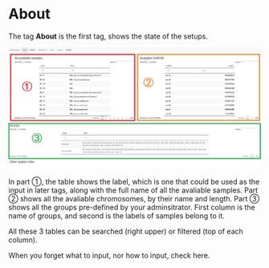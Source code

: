 # About

The tag **About** is the first tag, shows the state of the setups.

![](./../img/NGBT-about.jpg)

In part ①, the table shows the label, which is one that could be used as the input in later tags, along with the full name of all the avaliable samples. Part ② shows all the avaliable chromosomes, by their name and length. Part ③ shows all the groups pre-defined by your adminsitrator. First column is the name of groups, and second is the labels of samples belong to it.

All these 3 tables can be searched (right upper) or filtered (top of each column).

When you forget what to input, nor how to input, check here.